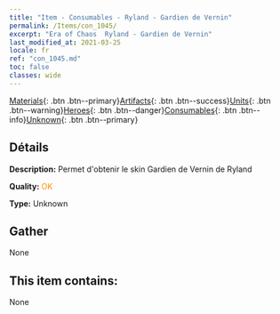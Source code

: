 ```yaml
---
title: "Item - Consumables - Ryland - Gardien de Vernin"
permalink: /Items/con_1045/
excerpt: "Era of Chaos  Ryland - Gardien de Vernin"
last_modified_at: 2021-03-25
locale: fr
ref: "con_1045.md"
toc: false
classes: wide
---
```

 [Materials](/fr/Items/){: .btn .btn--primary}[Artifacts](/fr/Items/Artifacts/){: .btn .btn--success}[Units](/fr/Items/Units/){: .btn .btn--warning}[Heroes](/fr/Items/Heroes/){: .btn .btn--danger}[Consumables](/fr/Items/Consumables/){: .btn .btn--info}[Unknown](/fr/Items/Unknown/){: .btn .btn--primary}

## Détails
 **Description:** Permet d'obtenir le skin Gardien de Vernin de Ryland

 **Quality:** <span style="color: #FF8C00">OK</span>

 **Type:** Unknown

## Gather

  None

## This item contains:

  None


